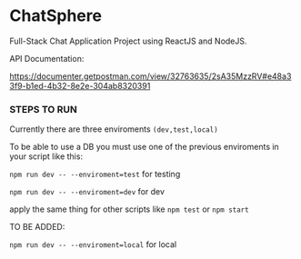 # ChatSphere
Full-Stack Chat Application Project using ReactJS and NodeJS.

API Documentation:

https://documenter.getpostman.com/view/32763635/2sA35MzzRV#e48a33f9-b1ed-4b32-8e2e-304ab8320391

### STEPS TO RUN
Currently there are three enviroments 
```(dev,test,local)```

To be able to use a DB you must use one of the previous enviroments in your script like this:


```npm run dev -- --enviroment=test``` for testing

```npm run dev -- --enviroment=dev``` for dev

apply the same thing for other scripts like ``npm test`` or ``npm start``


TO BE ADDED: 

```npm run dev -- --enviroment=local``` for local

